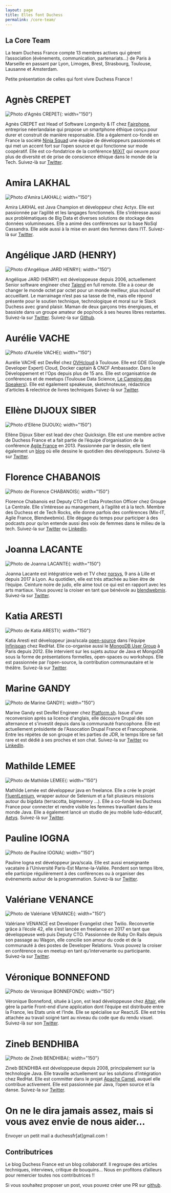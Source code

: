 ```yaml
---
layout: page
title: Elles font Duchess
permalink: /core-team/
---
```


## La Core Team
La team Duchess France compte 13 membres actives qui gèrent l’association (évènements, communication, partenariats…) de Paris à Marseille en passant par Lyon, Limoges, Brest, Strasbourg, Toulouse, Lausanne et Amsterdam.

Petite présentation de celles qui font vivre Duchess France !

# Agnès CREPET
![Photo d'Agnès CREPET](/assets/core-team/Agnes-Crepet-300x300.jpg){: width="150"}

Agnès CREPET est Head of Software Longevity & IT chez [Fairphone](https://www.fairphone.com/en/), entreprise néerlandaise qui propose un smartphone éthique conçu pour durer et construit de manière responsable.
Elle a également co-fondé en France la société [Ninja Squad](https://ninja-squad.fr/) une équipe de développeurs passionnés et qui met un accent fort sur l’open source et qui fonctionne sur mode coopératif.
Elle est  co-fondatrice de la conférence [MiXiT](https://mixitconf.org/en/) qui oeuvre pour plus de diversité et de prise de conscience éthique dans le monde de la Tech.
Suivez-là sur [Twitter](https://twitter.com/agnes_crepet).

# Amira LAKHAL
![Photo d'Amira LAKHAL](/assets/core-team/amira_lakhal.png){: width="150"}

Amira LAKHAL est Java Champion et développeur chez Actyx.
Elle est passionnée par l’agilité et les langages fonctionnels.
Elle s’intéresse aussi aux problématiques de Big Data et diverses solutions de stockage des données volumineuses.
Elle a animé des conférences sur la base NoSql Cassandra.
Elle aide aussi à la mise en avant des femmes dans l’IT.
Suivez-là sur [Twitter](https://twitter.com/MiraLak).

# Angélique JARD (HENRY)
![Photo d'Angélique JARD HENRY](/assets/core-team/angie-e1617697051713.jpg){: width="150"}

Angélique JARD (HENRY) est développeuse depuis 2006, actuellement Senior software engineer chez [Talend](https://www.talend.com/) en full remote.
Elle a à coeur de changer le monde octet par octet pour un monde meilleur, plus inclusif et accueillant.
Le marrainage n’est pas sa tasse de thé, mais elle répond présente pour le soutien technique, technologique et moral sur le Slack Duchess avec grand plaisir.
Maman de deux garçons très énergiques, et bassiste dans un groupe amateur de pop/rock à ses heures libres restantes.
Suivez-la sur [Twitter](https://twitter.com/aHenryJard).
Suivez-la sur [Github](https://github.com/aHenryJard).

# Aurélie VACHE
![Photo d'Aurélie VACHE](/assets/core-team/aurelie_vache_400x400.jpg){: width="150"}

Aurélie VACHE est DevRel chez [OVHcloud](https://www.ovhcloud.com/fr/) à Toulouse.
Elle est GDE (Google Developer Expert) Cloud, Docker captain & CNCF Ambassador.
Dans le Développement et l'Ops depuis plus de 15 ans.
Elle est organisatrice de conférences et de meetups (Toulouse Data Science, [Le Camping des Speakers](https://camping-speakers.fr/)).
Elle est également speakeuse, sketchnoteuse, rédactrice d’articles & relectrice de livres techniques
Suivez-là sur [Twitter](https://twitter.com/aurelievache).

# Ellène DIJOUX SIBER
![Photo d'Ellène DIJOUX](/assets/core-team/ellene_dijoux.png){: width="150"}

Ellène Dijoux Siber est lead dev chez Quicksign.
Elle est une membre active de Duchess France et a fait partie de l’équipe d’organisation de la conférence [Agile France](https://conference-agile.fr/) en 2013.
Passionnée par le dessin, elle tient également un [blog](https://uneviededev.wordpress.com/) où elle dessine le quotidien des développeurs.
Suivez-là sur [Twitter](https://twitter.com/ElleneSiber).

# Florence CHABANOIS
![Photo de Florence CHABANOIS](/assets/core-team/fchabanois-corpo-xs.jpg){: width="150"}

Florence Chabanois est Deputy CTO et Data Protection Officer chez Groupe La Centrale.
Elle s’intéresse au management, à l’agilité et à la tech.
Membre des Duchess et de Tech Rocks, elle donne parfois des conférences (Mix-IT, Agile France, Blendwebmix).
Elle dégage du temps pour participer à des podcasts pour qu’on entende aussi des voix de femmes dans le milieu de la tech.
Suivez-la sur [Twitter](https://twitter.com/fchabanois) ou [LinkedIn](https://www.linkedin.com/in/florencechabanois/).

# Joanna LACANTE
![Photo de Joanna LACANTE](/assets/core-team/jla-profil-300x300.jpg){: width="150"}

Joanna Lacante est intégratrice web et TV chez [norsys](https://www.norsys.fr/), 9 ans à Lille et depuis 2017 à Lyon.
Au quotidien, elle est très attachée au bien être de l’équipe.
Ceinture noire de judo, elle aime tout ce qui est en rapport avec les arts martiaux.
Vous pouvez la croiser en tant que bénévole au [blendwebmix](https://www.blendwebmix.com/en/).
Suivez-la sur [Twitter](https://twitter.com/joanna_lacante).

# Katia ARESTI
![Photo de Katia ARESTI](/assets/core-team/katia_aresti.png){: width="150"}

Katia Aresti est développeur java/scala [open-source](https://github.com/karesti) dans l’équipe [Infinispan](https://infinispan.org/) chez RedHat.
Elle co-organise aussi le [MongoDB User Group](https://www.meetup.com/fr-FR/Paris-MongoDB-User-Group/) à Paris depuis 2012.
Elle intervient sur les sujets autour de Java et MongoDB sous la forme de présentations formelles, open-spaces ou workshops.
Elle est passionnée par l’open-source, la contribution communautaire et le théâtre.
Suivez-là sur [Twitter](https://twitter.com/karesti).

# Marine GANDY
![Photo de Marine GANDY](/assets/core-team/MarineGandy.png){: width="150"}

Marine Gandy est DevRel Engineer chez [Platform.sh](https://platform.sh). Issue d'une reconversion après sa licence
d'anglais, elle découvre Drupal dès son alternance et s'investit depuis dans la communauté francophone. Elle est
actuellement présidente de l'Assocation Drupal France et Francophonie. Entre les répètes de son groupe et les parties de
JDR, le temps libre se fait rare et est dédié à ses proches et son chat.
Suivez-la sur [Twitter](https://twitter.com/mupsigraphy) ou [LinkedIn](https://www.linkedin.com/in/marinegandy/).

# Mathilde LEMEE
![Photo de Mathilde LEMEE](/assets/core-team/mathilde_lemee.png){: width="150"}

Mathilde Lemée est développeur java en freelance.
Elle a crée le projet [FluentLenium](https://github.com/FluentLenium/FluentLenium), wrapper autour de Selenium et a fait plusieurs missions autour du bigdata (terracotta, bigmemory …).
Elle a co-fondé les Duchess France pour connecter et rendre visible les femmes travaillant dans le monde Java.
Elle a également lancé un studio de jeu mobile ludo-éducatif, [Aetys](http://www.aetys.fr/).
Suivez-là sur [Twitter](https://twitter.com/MathildeLemee).

# Pauline IOGNA
![Photo de Pauline IOGNA](/assets/core-team/pauline-iogna.jpg){: width="150"}

Pauline Iogna est développeur java/scala.
Elle est aussi enseignante vacataire à l’Université Paris-Est Marne-la-Vallée.
Pendent son temps libre, elle participe régulièrement à des conférences ou à organiser des événements autour de la programmation.
Suivez-là sur [Twitter](https://twitter.com/pauline_io).

# Valériane VENANCE
![Photo de Valériane VENANCE](/assets/core-team/valeriane.jpeg){: width="150"}

Valériane VENANCE est Developer Evangelist chez Twilio.
Reconvertie grâce à l’école 42, elle s’est lancée en freelance en 2017 en tant que développeuse web puis Deputy CTO.
Passionnée de Ruby On Rails depuis son passage au Wagon, elle concilie son amour du code et de la communauté à des postes de Developer Relations.
Vous pouvez la croiser en conférence ou en meetup en tant qu’intervenante ou participante.
Suivez-la sur [Twitter](https://twitter.com/valeriane_IT).

# Véronique BONNEFOND
![Photo de Véronique BONNEFOND](/assets/core-team/vero-1600.jpg){: width="150"}

Véronique Bonnefond, située à Lyon, est lead développeuse chez [Altair](https://www.altair.com/), elle gère la partie Front-end d’une application dont l’équipe est distribuée entre la France, les Etats unis et l’Inde.
Elle se spécialise sur ReactJS.
Elle est très attachée au travail soigné tant au niveau du code que du rendu visuel.
Suivez-là sur son [Twitter](https://twitter.com/bonnefondvero).

# Zineb BENDHIBA
![Photo de Zineb BENDHIBA](/assets/core-team/zineb-1-300x300.jpg){: width="150"}

Zineb BENDHIBA est développeuse depuis 2008, principalement sur la technologie Java.
Elle travaille actuellement sur les solutions d’intégration chez RedHat.
Elle est committer dans le projet [Apache Camel](https://camel.apache.org/), auquel elle contribue activement.
Elle est passionnée par Java, l’open source et la danse.
Suivez-la sur [Twitter](https://twitter.com/ZinebBendhiba).

# On ne le dira jamais assez, mais si vous avez envie de nous aider…
Envoyer un petit mail a duchessfr[at]gmail.com !


## Contributrices

Le blog Duchess France est un blog collaboratif.
Il regroupe des articles techniques, interviews, critique de bouquins… Nous en profitons d’ailleurs pour remercier toutes nos contributrices !!

Si vous souhaitez proposer un post, vous pouvez créer une PR sur [github](https://github.com/DuchessFrance/DuchessFrance.github.io/blob/main/CONTRIBUTING.md).
